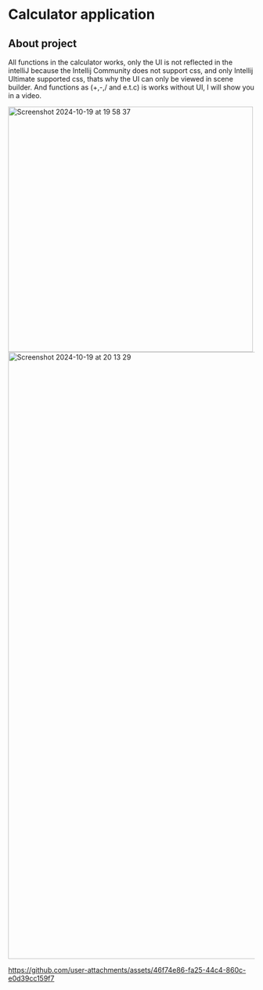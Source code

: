 # Calculator application


## About project
All functions in the calculator works, 
only the UI is not reflected in the intelliJ because the Intellij Community does not support css, and only Intellij Ultimate supported css, thats why the UI can only be viewed in scene builder.
And functions as (+,-,/ and e.t.c) is works without UI, I will show you in a video.

<img width="500" alt="Screenshot 2024-10-19 at 19 58 37" src="https://github.com/user-attachments/assets/c0f70732-7c06-4071-b82f-58c5ef48d8d1">




<img width="1237" alt="Screenshot 2024-10-19 at 20 13 29" src="https://github.com/user-attachments/assets/5377bdc6-8547-467e-8a3f-15d5a883bf48">




https://github.com/user-attachments/assets/46f74e86-fa25-44c4-860c-e0d39cc159f7
